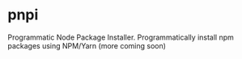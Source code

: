 # pnpi
Programmatic Node Package Installer. Programmatically install npm packages using NPM/Yarn (more coming soon)
